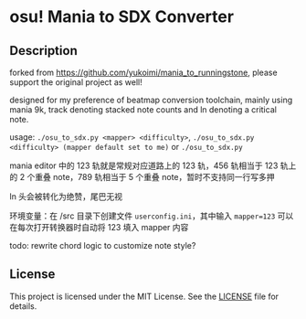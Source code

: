 # osu! Mania to SDX Converter

## Description
forked from https://github.com/yukoimi/mania_to_runningstone, please support the original project as well!

designed for my preference of beatmap conversion toolchain, mainly using mania 9k, track denoting stacked note counts and ln denoting a critical note.

usage: `./osu_to_sdx.py <mapper> <difficulty>`, `./osu_to_sdx.py <difficulty> (mapper default set to me)` or `./osu_to_sdx.py`

mania editor 中的 123 轨就是常规对应道路上的 123 轨，456 轨相当于 123 轨上的 2 个重叠 note，789 轨相当于 5 个重叠 note，暂时不支持同一行写多押

ln 头会被转化为绝赞，尾巴无视

环境变量：在 /src 目录下创建文件 `userconfig.ini`，其中输入 `mapper=123` 可以在每次打开转换器时自动将 123 填入 mapper 内容

todo: rewrite chord logic to customize note style?

## License
This project is licensed under the MIT License. See the [LICENSE](https://github.com/yukoimi/mania_to_runningstone/blob/main/LICENSE) file for details.
